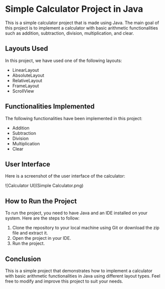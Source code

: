 # Simple Calculator Project in Java

This is a simple calculator project that is made using Java. The main goal of this project is to implement a calculator with basic arithmetic functionalities such as addition, subtraction, division, multiplication, and clear.

## Layouts Used

In this project, we have used one of the following layouts:
* LinearLayout
* AbsoluteLayout
* RelativeLayout
* FrameLayout
* ScrollView

## Functionalities Implemented

The following functionalities have been implemented in this project:
* Addition
* Subtraction
* Division
* Multiplication
* Clear

## User Interface

Here is a screenshot of the user interface of the calculator:

![Calculator UI](Simple Calculator.png)


## How to Run the Project

To run the project, you need to have Java and an IDE installed on your system. Here are the steps to follow:

1. Clone the repository to your local machine using Git or download the zip file and extract it.
2. Open the project in your IDE.
3. Run the project.

## Conclusion

This is a simple project that demonstrates how to implement a calculator with basic arithmetic functionalities in Java using different layout types. Feel free to modify and improve this project to suit your needs.
